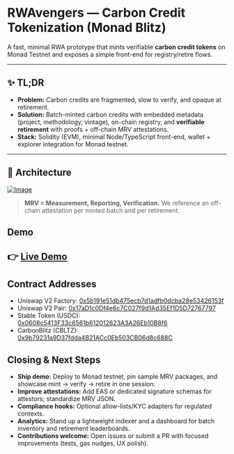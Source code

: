 # RWAvengers — Carbon Credit Tokenization (Monad Blitz)

A fast, minimal RWA prototype that mints verifiable **carbon credit tokens** on Monad Testnet and exposes a simple front-end for registry/retire flows.

---

## ✨ TL;DR
- **Problem:** Carbon credits are fragmented, slow to verify, and opaque at retirement.
- **Solution:** Batch-minted carbon credits with embedded metadata (project, methodology, vintage), on-chain registry, and **verifiable retirement** with proofs + off-chain MRV attestations.
- **Stack:** Solidity (EVM), minimal Node/TypeScript front-end, wallet + explorer integration for Monad testnet.

---

## 🧱 Architecture

[![Image](https://i.hizliresim.com/5mg5saz.jpg)](https://hizliresim.com/5mg5saz)


> **MRV = Measurement, Reporting, Verification.** We reference an off-chain attestation per minted batch and per retirement.

## Demo
👉 [Live Demo](https://rwavengers.netlify.app/)
---

## Contract Addresses
- Uniswap V2 Factory:  [0x5b191e51db475ecb7d1adfb0dcba28e53426153f](https://monad-testnet.socialscan.io/address/0x5b191e51db475ecb7d1adfb0dcba28e53426153f)
- Uniswap V2 Pair:  [0x17aD1c0Df4e6c7C027f9d1Ad35Ef1D5D72767797](https://monad-testnet.socialscan.io/address/0x17ad1c0df4e6c7c027f9d1ad35ef1d5d72767797)
- Stable Token (USDC): [0x0608c5413F33c6561b612012623A3A26Eb10B8f6](https://monad-testnet.socialscan.io/address/0x0608c5413f33c6561b612012623a3a26eb10b8f6)
- CarbonBlitz (CBLTZ): [0x9b79231a9D37fdda4B21ACc0Eb503CB06d8c688C](https://monad-testnet.socialscan.io/address/0x9b79231a9d37fdda4b21acc0eb503cb06d8c688c)

## Closing & Next Steps

- **Ship demo:** Deploy to Monad testnet, pin sample MRV packages, and showcase mint → verify → retire in one session.
- **Improve attestations:** Add EAS or dedicated signature schemas for attestors; standardize MRV JSON.
- **Compliance hooks:** Optional allow-lists/KYC adapters for regulated contexts.
- **Analytics:** Stand up a lightweight indexer and a dashboard for batch inventory and retirement leaderboards.
- **Contributions welcome:** Open issues or submit a PR with focused improvements (tests, gas nudges, UX polish).

